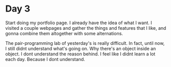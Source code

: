 # Day 3

Start doing my portfolio page.   I already have the idea of what I want.   I visited a couple webpages and gather the things and features that I like, and gonna combine them altogether with some alternations.  

The pair-programming lab of yesterday's is really difficult.  In fact, until now, I still didnt understand what's going on.  Why there's an object inside an object.   I dont understand the reason behind.   I feel like I didnt learn a lot each day.  Because I dont understand.
